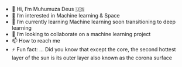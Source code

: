 - 👋 Hi, I’m Muhumuza Deus 🇺🇬
- 👀 I’m interested in Machine learning & Space
- 🌱 I’m currently learning Machine learning soon transitioning to deep learning 
- 💞️ I’m looking to collaborate on a machine learning project 
- 📫 How to reach me 
- ⚡ Fun fact: ... Did you know that except the core, the second hottest layer of the sun is its outer layer also known as the corona surface 

<!---
MDeus-ai/MDeus-ai is a ✨ special ✨ repository because its `README.md` (this file) appears on your GitHub profile.
You can click the Preview link to take a look at your changes.
--->
